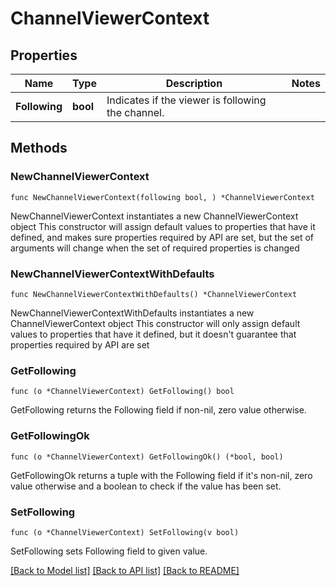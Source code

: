 # ChannelViewerContext

## Properties

Name | Type | Description | Notes
------------ | ------------- | ------------- | -------------
**Following** | **bool** | Indicates if the viewer is following the channel. | 

## Methods

### NewChannelViewerContext

`func NewChannelViewerContext(following bool, ) *ChannelViewerContext`

NewChannelViewerContext instantiates a new ChannelViewerContext object
This constructor will assign default values to properties that have it defined,
and makes sure properties required by API are set, but the set of arguments
will change when the set of required properties is changed

### NewChannelViewerContextWithDefaults

`func NewChannelViewerContextWithDefaults() *ChannelViewerContext`

NewChannelViewerContextWithDefaults instantiates a new ChannelViewerContext object
This constructor will only assign default values to properties that have it defined,
but it doesn't guarantee that properties required by API are set

### GetFollowing

`func (o *ChannelViewerContext) GetFollowing() bool`

GetFollowing returns the Following field if non-nil, zero value otherwise.

### GetFollowingOk

`func (o *ChannelViewerContext) GetFollowingOk() (*bool, bool)`

GetFollowingOk returns a tuple with the Following field if it's non-nil, zero value otherwise
and a boolean to check if the value has been set.

### SetFollowing

`func (o *ChannelViewerContext) SetFollowing(v bool)`

SetFollowing sets Following field to given value.



[[Back to Model list]](../README.md#documentation-for-models) [[Back to API list]](../README.md#documentation-for-api-endpoints) [[Back to README]](../README.md)


